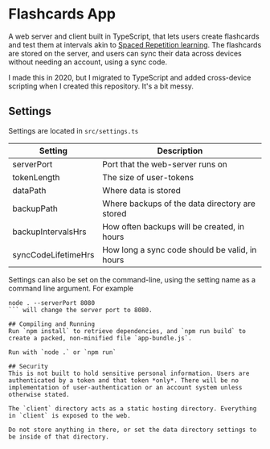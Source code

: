 # Flashcards App
A web server and client built in TypeScript, that lets users create flashcards and test them at intervals akin to [Spaced Repetition learning](https://en.wikipedia.org/wiki/Spaced_repetition). The flashcards are stored on the server, and users can sync their data across devices without needing an account, using a sync code.

I made this in 2020, but I migrated to TypeScript and added cross-device scripting when I created this repository. It's a bit messy.

## Settings
Settings are located in `src/settings.ts`

| Setting | Description |
| ----- | ----- |
| serverPort | Port that the web-server runs on|
|tokenLength| The size of user-tokens|
|dataPath| Where data is stored|
|backupPath| Where backups of the data directory are stored|
|backupIntervalsHrs| How often backups will be created, in hours|
|syncCodeLifetimeHrs| How long a sync code should be valid, in hours|

Settings can also be set on the command-line, using the setting name as a command line argument. For example
```
node . --serverPort 8080
``` will change the server port to 8080.

## Compiling and Running
Run `npm install` to retrieve dependencies, and `npm run build` to create a packed, non-minified file `app-bundle.js`.

Run with `node .` or `npm run`

## Security
This is not built to hold sensitive personal information. Users are authenticated by a token and that token *only*. There will be no implementation of user-authentication or an account system unless otherwise stated.

The `client` directory acts as a static hosting directory. Everything in `client` is exposed to the web.

Do not store anything in there, or set the data directory settings to be inside of that directory.
